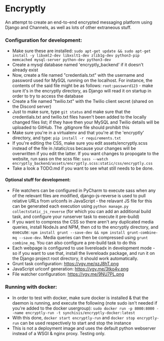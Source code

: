 # Encryptly
An attempt to create an end-to-end encrypted messaging platform using Django and Channels, as well as lots of other extraneous stuff.

### Configuration for development:
* Make sure these are installed: `sudo apt-get update && sudo apt-get install -y libxml2-dev libxslt1-dev zlib1g-dev python3-pip memcached mysql-server python-dev python3-dev`
* Create a mysql database named 'encryptly_backend' if it doesn't already exist
* Now, create a file named "credentials.txt" with the username and password used for MySQL running on the localhost. For instance, the contents of the said file might be as follows: `root:password123` - make sure it's in the encryptly directory, as Django will read it on startup in order to try to access the database
* Create a file named "twilio.txt" with the Twilio client secret (shared on the Discord server)
* Just to make sure, type `git status` and make sure that the credentials.txt and twilio.txt files haven't been added to the locally changed files list; if they have then your MySQL and Twilio details will be uploaded to GitHub. The .gitignore file should prohibit this
* Make sure you're in a virtualenv and that you're at the 'encryptly' directory, and type: `pip install -r requirements.txt`
* If you're editing the CSS, make sure you edit assets/encryptly.scss instead of the file in /static/css because your changes will be overwritten if you edit the latter. If you want changes to propogate to the website, run sass on the scss file: `sass --watch encryptly_backend/assets/encryptly.scss:static/css/encryptly.css`
* Take a look a TODO.md if you want to see what still needs to be done.

#### Optional stuff for development:
* File watchers can be configured in PyCharm to execute sass when any of the relevant files are modified, django-js-reverse is used to pull relative URLs from urlconfs in JavaScript - the relavant JS file for this can be generated each execution using `python manage.py collectstatic_js_reverse` (for which you can add an additional build task, and configure your runserver task to execute it pre-build)
* If you want to compress the CSS so there aren't any duplicated media queries, install NodeJs and NPM, then cd to the encryptly directory, and execute: `npm install grunt --save-dev && npm install grunt-combine-mq --save-dev`. Media queries can then be compressed using `grunt combine_mq`. You can also configure a pre-build task to do this
* Each webpage is configured to use livereloadx in development mode - so if you want to use that, install the livereloadx package, and run it on the Django project root directory, it should work automatically.
* Grunt task configuration: https://vgy.me/qzJ8hT.png
* JavaScript urlconf generation: https://vgy.me/3tko4v.png
* File watcher configuration: https://vgy.me/9NU7PL.png

### Running with docker:
* In order to test with docker, make sure docker is installed & that the daemon is running, and execute the following (note sudo isn't needed if you're added to the docker usergroup):
`sudo docker run -p 8000:8000 --name encryptly-run -t synchisis/encryptly-docker:latest`
* With this done, `docker start encryptly-run` and `docker stop encryptly-run` can be used respectively to start and stop the instance
* This is not a deployment image and uses the default python webserver instead of a WSGI & nginx proxy. Testing only.



